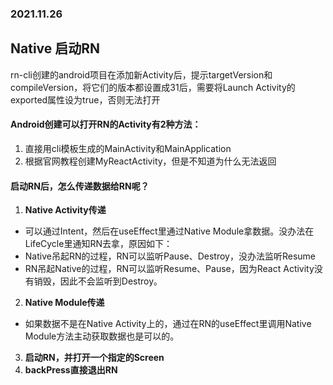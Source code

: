 ### 2021.11.26

## Native 启动RN

rn-cli创建的android项目在添加新Activity后，提示targetVersion和compileVersion，将它们的版本都设置成31后，需要将Launch Activity的exported属性设为true，否则无法打开

####  Android创建可以打开RN的Activity有2种方法：
1. 直接用cli模板生成的MainActivity和MainApplication
2. 根据官网教程创建MyReactActivity，但是不知道为什么无法返回

#### 启动RN后，怎么传递数据给RN呢？
1. **Native Activity传递** 
 * 可以通过Intent，然后在useEffect里通过Native Module拿数据。没办法在LifeCycle里通知RN去拿，原因如下：
 * Native吊起RN的过程，RN可以监听Pause、Destroy，没办法监听Resume
 * RN吊起Native的过程，RN可以监听Resume、Pause，因为React Activity没有销毁，因此不会监听到Destroy。
2. **Native Module传递** 
* 如果数据不是在Native Activity上的，通过在RN的useEffect里调用Native Module方法主动获取数据也是可以的。
3. **启动RN，并打开一个指定的Screen**
4. **backPress直接退出RN**


